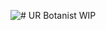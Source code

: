 ![# UR Botanist](https://github.com/ASE-Projekte-WS-2021/ase-ws-21-botanist/edit/main/Botanist_Logo_g.svg?raw=true)
WIP
